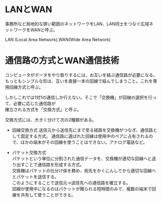 # LANとWAN

事務所など局地的な狭い範囲のネットワークをLAN、LAN同士をつなぐ広域ネットワークをWANと呼ぶ。  

LAN (Local Area Network),WAN(Wide Area Network)  

# 通信路の方式とWAN通信技術

コンピュータがデータをやり取りするには、お互いを結ぶ通信路が必要になる。  
もっともシンプルな形は、互いを直接一本の回線で結んでしまうこと。これを専用回線方式と呼ぶ。  

しかしこれでは1対1の通信しか行えない。そこで「交換機」が回線の選択を行って、必要に応じた通信路が  
確立される方式を「交換方式」と呼ぶ。  

交換方式には、大きく分けて次の2種類がある。  


- 回線交換方式
送信元から送信先にまで至る経路を交換機がつなぎ、通信路として固定する方式。
通信路に選ばれた回線は使用中のペアに占有されるので、ほかの端末がその回線を使うことはできない。アナログ電話など。  

- パケット交換方式  
パケットという単位に分割された通信データを、交換機が適切な回線へと送り出すことで通信路を形成する方式。  
交換機はパケットの仕分け係を務め、宛先をかくにんしてから適切な回線へとパケットを送信する。  
このようにすることで送信元→送信先への通信路を確立する。  
回線が使用中になるのはパケットが贈られる短時間のみで、複数の端末で回線を共有して使うことができる。  

